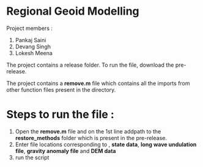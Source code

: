 # Regional Geoid Modelling

Project members : 

1. Pankaj Saini
1. Devang Singh
1. Lokesh Meena

The project contains a release folder.
To run the file, download the pre-release.

The project contains a **remove.m** file which contains all the imports from other function files present in the directory.

# Steps to run the file :

1. Open the **remove.m** file and on the 1st line addpath to the **restore_methods** folder which is present in the pre-release.
1. Enter file locations corresponding to , **state data**, **long wave undulation file**, **gravity anomaly file** and **DEM data**
1. run the script
